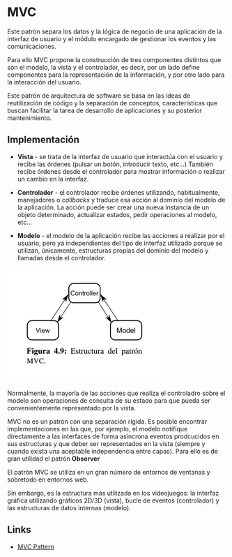 # MVC

Este patrón separa los datos y la lógica de negocio de una aplicación de la interfaz de usuario y el módulo encargado de 
gestionar los eventos y las comunicaciones. 

Para ello MVC propone la construcción de tres componentes distintos que son el modelo, la vista y el controlador, es decir, 
por un lado define componentes para la representación de la información, y por otro lado para la interacción del usuario.

Este patrón de arquitectura de software se basa en las ideas de reutilización de código y la separación de conceptos, 
características que buscan facilitar la tarea de desarrollo de aplicaciones y su posterior mantenimiento.

## Implementación

* **Vista** - se trata de la interfaz de usuario que interactúa con el usuario y recibe las órdenes (pulsar un botón,
introducir texto, etc...) También recibe órdenes desde el controlador para mostrar información o realizar un cambio
en la interfaz.

* **Controlador** - el controlador recibe órdenes utilizando, habitualmente, manejadores o *callbacks* y traduce esa acción
al dominio del modelo de la aplicación. La acción puede ser crear una nueva instancia de un objeto determinado, actualizar
estados, pedir operaciones al modelo, etc...

* **Modelo** - el modelo de la aplicación recibe las acciones a realizar por el usuario, pero ya independientes del tipo
de interfaz utilizado porque se utilizan, únicamente, estructuras propias del dominio del modelo y llamadas desde el 
controlador.

![MVC](example/imgs/MVC.png)

Normalmente, la mayoría de las acciones que realiza el controladro sobre el modelo son operaciones de consulta de su 
estado para que pueda ser convenientemente representado por la vista.

MVC no es un patrón con una separación rígida. Es posible encontrar implementaciones en las que, por ejemplo, el modelo 
notifique directamente a las interfaces de forma asíncrona eventos prodcucidos en sus estructuras y que deber ser 
representados en la vista (siempre y cuando exista una aceptable independencia entre capas). Para ello es de gran 
utilidad el patrón **Observer**

El patrón MVC se utiliza en un gran número de entornos de ventanas y sobretodo en entornos web.

Sin embargo, es la estructura más utilizada en los videojuegos: la interfaz gráfica utilizando gráficos 2D/3D (vista),
bucle de eventos (controlador) y las estructuras de datos internas (modelo).

## Links
* [MVC Pattern](https://es.wikipedia.org/wiki/Modelo%E2%80%93vista%E2%80%93controlador)
